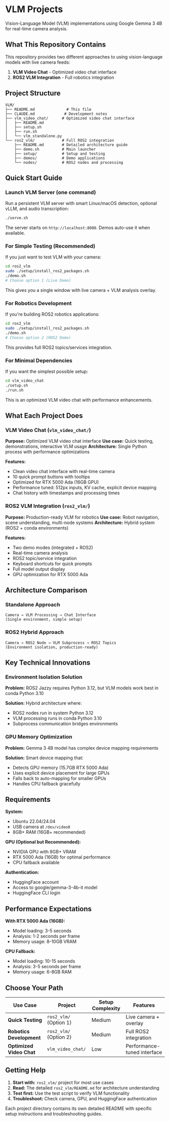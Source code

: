 # VLM Projects

Vision-Language Model (VLM) implementations using Google Gemma 3 4B for real-time camera analysis.

## What This Repository Contains

This repository provides two different approaches to using vision-language models with live camera feeds:

1. **VLM Video Chat** - Optimized video chat interface
2. **ROS2 VLM Integration** - Full robotics integration

## Project Structure

```
VLM/
├── README.md              # This file
├── CLAUDE.md             # Development notes
├── vlm_video_chat/      # Optimized video chat interface
│   ├── README.md
│   ├── setup.sh
│   ├── run.sh
│   └── vlm_standalone.py
└── ros2_vlm/            # Full ROS2 integration
    ├── README.md        # Detailed architecture guide
    ├── demo.sh          # Main launcher
    ├── setup/           # Setup and testing
    ├── demos/           # Demo applications
    └── nodes/           # ROS2 nodes and processing
```

## Quick Start Guide

### Launch VLM Server (one command)

Run a persistent VLM server with smart Linux/macOS detection, optional vLLM, and audio transcription:

```bash
./serve.sh
```

The server starts on `http://localhost:8080`. Demos auto-use it when available.

### For Simple Testing (Recommended)

If you just want to test VLM with your camera:

```bash
cd ros2_vlm
sudo ./setup/install_ros2_packages.sh
./demo.sh
# Choose option 1 (Live Demo)
```

This gives you a single window with live camera + VLM analysis overlay.

### For Robotics Development

If you're building ROS2 robotics applications:

```bash
cd ros2_vlm  
sudo ./setup/install_ros2_packages.sh
./demo.sh
# Choose option 2 (ROS2 Demo)
```

This provides full ROS2 topics/services integration.

### For Minimal Dependencies

If you want the simplest possible setup:

```bash
cd vlm_video_chat
./setup.sh
./run.sh
```

This is an optimized VLM video chat with performance enhancements.

## What Each Project Does

### VLM Video Chat (`vlm_video_chat/`)

**Purpose:** Optimized VLM video chat interface
**Use case:** Quick testing, demonstrations, interactive VLM usage
**Architecture:** Single Python process with performance optimizations

**Features:**
- Clean video chat interface with real-time camera
- 10 quick prompt buttons with tooltips
- Optimized for RTX 5000 Ada (16GB GPU)
- Performance tuned: 512px inputs, KV cache, explicit device mapping
- Chat history with timestamps and processing times

### ROS2 VLM Integration (`ros2_vlm/`)

**Purpose:** Production-ready VLM for robotics
**Use case:** Robot navigation, scene understanding, multi-node systems
**Architecture:** Hybrid system (ROS2 + conda environments)

**Features:**
- Two demo modes (integrated + ROS2)
- Real-time camera analysis
- ROS2 topic/service integration
- Keyboard shortcuts for quick prompts
- Full model output display
- GPU optimization for RTX 5000 Ada

## Architecture Comparison

### Standalone Approach
```
Camera → VLM Processing → Chat Interface
(Single environment, simple setup)
```

### ROS2 Hybrid Approach
```
Camera → ROS2 Node → VLM Subprocess → ROS2 Topics
(Environment isolation, production-ready)
```

## Key Technical Innovations

### Environment Isolation Solution

**Problem:** ROS2 Jazzy requires Python 3.12, but VLM models work best in conda Python 3.10

**Solution:** Hybrid architecture where:
- ROS2 nodes run in system Python 3.12
- VLM processing runs in conda Python 3.10
- Subprocess communication bridges environments

### GPU Memory Optimization

**Problem:** Gemma 3 4B model has complex device mapping requirements

**Solution:** Smart device mapping that:
- Detects GPU memory (15.7GB RTX 5000 Ada)
- Uses explicit device placement for large GPUs
- Falls back to auto-mapping for smaller GPUs
- Handles CPU fallback gracefully

## Requirements

**System:**
- Ubuntu 22.04/24.04
- USB camera at `/dev/video0`
- 8GB+ RAM (16GB+ recommended)

**GPU (Optional but Recommended):**
- NVIDIA GPU with 8GB+ VRAM
- RTX 5000 Ada (16GB) for optimal performance
- CPU fallback available

**Authentication:**
- HuggingFace account
- Access to google/gemma-3-4b-it model
- HuggingFace CLI login

## Performance Expectations

**With RTX 5000 Ada (16GB):**
- Model loading: 3-5 seconds
- Analysis: 1-2 seconds per frame
- Memory usage: 8-10GB VRAM

**CPU Fallback:**
- Model loading: 10-15 seconds  
- Analysis: 3-5 seconds per frame
- Memory usage: 6-8GB RAM

## Choose Your Path

| Use Case | Project | Setup Complexity | Features |
|----------|---------|------------------|----------|
| **Quick Testing** | `ros2_vlm/` (Option 1) | Medium | Live camera + overlay |
| **Robotics Development** | `ros2_vlm/` (Option 2) | Medium | Full ROS2 integration |
| **Optimized Video Chat** | `vlm_video_chat/` | Low | Performance-tuned interface |

## Getting Help

1. **Start with:** `ros2_vlm/` project for most use cases
2. **Read:** The detailed `ros2_vlm/README.md` for architecture understanding
3. **Test first:** Use the test script to verify VLM functionality
4. **Troubleshoot:** Check camera, GPU, and HuggingFace authentication

Each project directory contains its own detailed README with specific setup instructions and troubleshooting guides.
